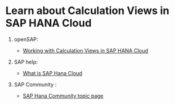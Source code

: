 # Learn about Calculation Views in SAP HANA Cloud

1. openSAP: 

   * [Working with Calculation Views in SAP HANA Cloud](https://open.sap.com/courses/hana9)

2. SAP help:

   * [What is SAP Hana Cloud](https://help.sap.com/docs/HANA_CLOUD)

3. SAP Community :

   * [SAP Hana Community topic page](https://community.sap.com/topics/hana)
